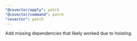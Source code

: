 ```yaml
---
"@covector/apply": patch
"@covector/command": patch
"covector": patch
---
```


Add missing dependencies that likely worked due to hoisting.
